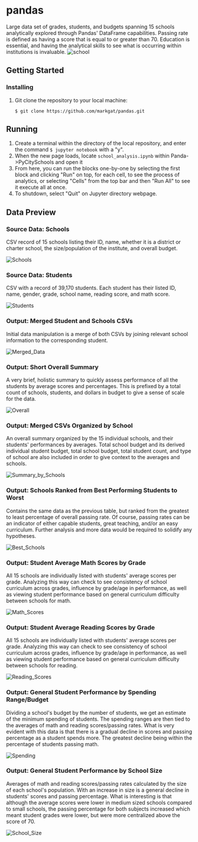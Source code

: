 # pandas
Large data set of grades, students, and budgets spanning 15 schools analytically explored through Pandas' DataFrame capabilities. Passing rate is  defined as having a score that is equal to or greater than 70. Education is essential, and having the analytical skills to see what is occurring within institutions is invaluable. 
![school](school.jpg)
## Getting Started
### Installing
1) Git clone the repository to your local machine:
    ````
    $ git clone https://github.com/markgat/pandas.git
    ````
## Running
1) Create a terminal within the directory of the local repository, and enter the command ````$ jupyter notebook```` with a "y".
2) When the new page loads, locate ````school_analysis.ipynb```` within Panda->PyCitySchools and open it
3) From here, you can run the blocks one-by-one by selecting the first block and clicking "Run" on top, for each cell, to see the process of analytics, or selecting "Cells" from the top bar and then "Run All" to see it execute all at once.
4) To shutdown, select "Quit" on Jupyter directory webpage.
## Data Preview
### Source Data: Schools
CSV record of 15 schools listing their ID, name, whether it is a district or charter school, the size/population of the institute, and overall budget.

![Schools](Images/schools.png)
### Source Data: Students
CSV with a record of 39,170 students. Each student has their listed ID, name, gender, grade, school name, reading score, and math score.

![Students](Images/students.png)
### Output: Merged Student and Schools CSVs
Initial data manipulation is a merge of both CSVs by joining relevant school information to the corresponding student.

![Merged_Data](Images/merged_csvs.png)
### Output: Short Overall Summary
A very brief, holistic summary to quickly assess performance of all the students by average scores and percentages. This is prefixed by a total count of schools, students, and dollars in budget to give a sense of scale for the data. 

![Overall](Images/overall_avgs.png)
### Output: Merged CSVs Organized by School
An overall summary organized by the 15 individual schools, and their students' performances by averages. Total school budget and its derived individual student budget, total school budget, total student count, and type of school are also included in order to give context to the averages and schools.

![Summary_by_Schools](Images/merged_summary.png)
### Output: Schools Ranked from Best Performing Students to Worst
Contains the same data as the previous table, but ranked from the greatest to least percentage of overall passing rate. Of course, passing rates can be an indicator of either capable students, great teaching, and/or an easy curriculum. Further analysis and more data would be required to solidify any hypotheses.

![Best_Schools](Images/best_sorted.png)
### Output: Student Average Math Scores by Grade
All 15 schools are individually listed with students' average scores per grade. Analyzing  this way can check to see consistency of school curriculum across grades, influence by grade/age in performance, as well as viewing student performance based on general curriculum difficulty between schools for math.

![Math_Scores](Images/mathpercent.png)
### Output: Student Average Reading Scores by Grade
All 15 schools are individually listed with students' average scores per grade. Analyzing  this way can check to see consistency of school curriculum across grades, influence by grade/age in performance, as well as viewing student performance based on general curriculum difficulty between schools for reading.

![Reading_Scores](Images/readingpercent.png)
### Output: General Student Performance by Spending Range/Budget
Dividing a school's budget by the number of students, we get an estimate of the minimum spending of students. The spending ranges are then tied to the averages of math and reading scores/passing rates. What is very evident with this data is that there is a gradual decline in scores and passing percentage as a student spends more. The greatest decline being within the percentage of students passing math.

![Spending](Images/spending_ranges.png)
### Output: General Student Performance by School Size
Averages of math and reading scores/passing rates calculated by the size of each school's population. With an increase in size is a general decline in students' scores and passing percentage. What is interesting is that although the average scores were lower in medium sized schools compared to small schools, the passing percentage for both subjects increased which meant student grades were lower, but were more centralized above the score of 70. 

![School_Size](Images/school_size.png)